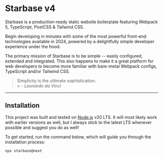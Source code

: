 # Starbase v4

Starbase is a production-ready static website boilerplate featuring Webpack 5, TypeScript, PostCSS & Tailwind CSS.

Begin developing in minutes with some of the most powerful front-end technologies available in 2024, powered by a delightfully simple developer experience under the hood.

The primary mission of Starbase is to be simple -- easily configured, extended and integrated. This also happens to make it a great platform for web developers to become more familiar with bare-metal Webpack configs, TypeScript and/or Tailwind CSS.

> Simplicity is the ultimate sophistication.<br> > _\- Leonardo da Vinci_

---

## Installation

This project was built and tested on [Node.js](https://nodejs.org) v20 LTS. It will most likely work with earlier versions as well, but I always stick to the latest LTS whenever possible and suggest you do as well!

To get started, run the command below, which will guide you through the installation process:

```bash
npx starbase@next
```

